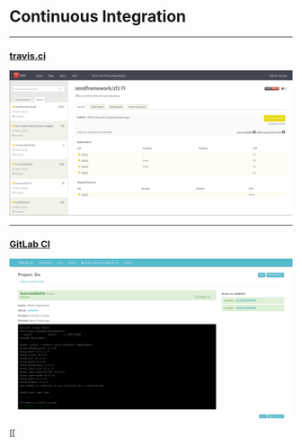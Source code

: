 # Continuous Integration
<!-- .slide: data-background="img/background.svg" -->

---

### [travis.ci](https://travis-ci.org/)

<img src="img/travis-ci.png" />

---

### [GitLab CI](https://about.gitlab.com/gitlab-ci/)

<img src="img/gitlab-ci-preview.png" />

[[
